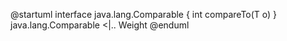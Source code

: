 @startuml
interface java.lang.Comparable {
int compareTo(T o)
}
java.lang.Comparable <|.. Weight
@enduml